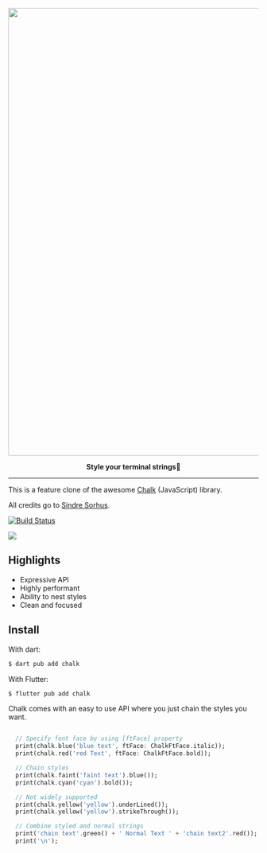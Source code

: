 <p align="center">
	<a href="#"><img src="https://i.imgur.com/82fSz51.png" width="900px" /></a>
	<p align="center"><b>Style your terminal strings🎨</b>  </p>
</p>

----

This is a feature clone of the awesome [Chalk](https://github.com/chalk/chalk) (JavaScript) library.

All credits go to [Sindre Sorhus](https://github.com/sindresorhus).

[![Build Status](https://www.travis-ci.com/shan-shaji/chalkdart.svg?branch=main)](https://www.travis-ci.com/shan-shaji/chalkdart)

<img src='https://raw.githubusercontent.com/shan-shaji/chalkdart/main/screenshot.PNG'>

## Highlights

- Expressive API
- Highly performant
- Ability to nest styles
- Clean and focused

## Install

With dart:

```dart
$ dart pub add chalk
```
With Flutter:

```dart
$ flutter pub add chalk
```
Chalk comes with an easy to use API where you just chain the styles you want.

```dart

  // Specify font face by using [ftFace] property
  print(chalk.blue('blue text', ftFace: ChalkFtFace.italic));
  print(chalk.red('red Text', ftFace: ChalkFtFace.bold));

  // Chain styles
  print(chalk.faint('faint text').blue());
  print(chalk.cyan('cyan').bold());

  // Not widely supported
  print(chalk.yellow('yellow').underLined());
  print(chalk.yellow('yellow').strikeThrough());

  // Combine styled and normal strings
  print('chain text'.green() + ' Normal Text ' + 'chain text2'.red());
  print('\n');
```




